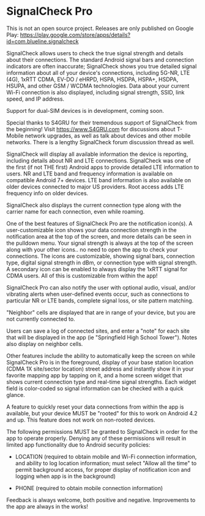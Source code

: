 # SignalCheck Pro

This is not an open source project. Releases are only published on Google Play: https://play.google.com/store/apps/details?id=com.blueline.signalcheck

SignalCheck allows users to check the true signal strength and details about their connections. The standard Android signal bars and connection indicators are often inaccurate; SignalCheck shows you true detailed signal information about all of your device's connections, including 5G-NR, LTE (4G), 1xRTT CDMA, EV-DO / eHRPD, HSPA, HSDPA, HSPA+, HSDPA, HSUPA, and other GSM / WCDMA technologies. Data about your current Wi-Fi connection is also displayed, including signal strength, SSID, link speed, and IP address.

Support for dual-SIM devices is in development, coming soon.

Special thanks to S4GRU for their tremendous support of SignalCheck from the beginning! Visit https://www.S4GRU.com for discussions about T-Mobile network upgrades, as well as talk about devices and other mobile networks. There is a lengthy SignalCheck forum discussion thread as well.

SignalCheck will display all available information the device is reporting, including details about NR and LTE connections. SignalCheck was one of the first (if not THE first) Android apps to provide detailed LTE information to users. NR and LTE band and frequency information is available on compatible Android 7+ devices. LTE band information is also available on older devices connected to major US providers. Root access adds LTE frequency info on older devices.

SignalCheck also displays the current connection type along with the carrier name for each connection, even while roaming.

One of the best features of SignalCheck Pro are the notification icon(s). A user-customizable icon shows your data connection strength in the notification area at the top of the screen, and more details can be seen in the pulldown menu. Your signal strength is always at the top of the screen along with your other icons.. no need to open the app to check your connections. The icons are customizable, showing signal bars, connection type, digital signal strength in dBm, or connection type with signal strength. A secondary icon can be enabled to always display the 1xRTT signal for CDMA users. All of this is customizable from within the app!

SignalCheck Pro can also notify the user with optional audio, visual, and/or vibrating alerts when user-defined events occur, such as connections to particular NR or LTE bands, complete signal loss, or site pattern matching.

"Neighbor" cells are displayed that are in range of your device, but you are not currently connected to.

Users can save a log of connected sites, and enter a "note" for each site that will be displayed in the app (ie "Springfield High School Tower"). Notes also display on neighbor cells.

Other features include the ability to automatically keep the screen on while SignalCheck Pro is in the foreground, display of your base station location (CDMA 1X site/sector location) street address and instantly show it in your favorite mapping app by tapping on it, and a home screen widget that shows current connection type and real-time signal strengths. Each widget field is color-coded so signal information can be checked with a quick glance.

A feature to quickly reset your data connections from within the app is available, but your device MUST be "rooted" for this to work on Android 4.2 and up. This feature does not work on non-rooted devices.

The following permissions MUST be granted to SignalCheck in order for the app to operate properly. Denying any of these permissions will result in limited app functionality due to Android security policies:

* LOCATION (required to obtain mobile and Wi-Fi connection information, and ability to log location information; must select "Allow all the time" to permit background access, for proper display of notification icon and logging when app is in the background)

* PHONE (required to obtain mobile connection information)

Feedback is always welcome, both positive and negative. Improvements to the app are always in the works!
